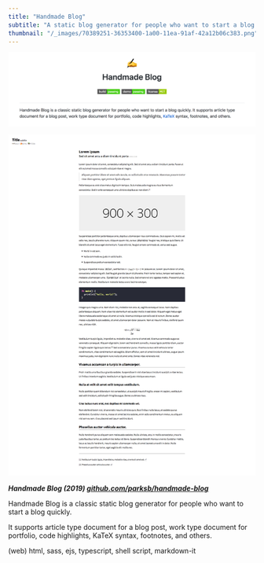 ```yaml
---
title: "Handmade Blog"
subtitle: "A static blog generator for people who want to start a blog quickly"
thumbnail: "/_images/70389251-36353400-1a00-11ea-91af-42a12b06c383.png"
---
```


![](/_images/74082599-132a0d80-4a9f-11ea-92f8-3b8da0a86004.png)

![](/_images/70389251-36353400-1a00-11ea-91af-42a12b06c383.png)

_**Handmade Blog (2019) [github.com/parksb/handmade-blog](https://github.com/parksb/handmade-blog)**_

Handmade Blog is a classic static blog generator for people who want to start a blog quickly.

It supports article type document for a blog post, work type document for portfolio, code highlights, KaTeX syntax, footnotes, and others.

(web) html, sass, ejs, typescript, shell script, markdown-it 
